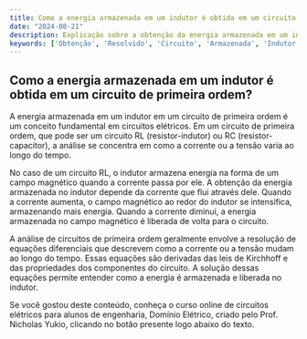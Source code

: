 ```yaml
---
title: Como a energia armazenada em um indutor é obtida em um circuito de primeira ordem?
date: "2024-08-21"
description: Explicação sobre a obtenção da energia armazenada em um indutor em circuitos de primeira ordem.
keywords: ['Obtenção', 'Resolvido', 'Circuito', 'Armazenada', 'Indutor', 'Associação', 'Aplicação']
---
```


## Como a energia armazenada em um indutor é obtida em um circuito de primeira ordem?

A energia armazenada em um indutor em um circuito de primeira ordem é um conceito fundamental em circuitos elétricos. Em um circuito de primeira ordem, que pode ser um circuito RL (resistor-indutor) ou RC (resistor-capacitor), a análise se concentra em como a corrente ou a tensão varia ao longo do tempo.

No caso de um circuito RL, o indutor armazena energia na forma de um campo magnético quando a corrente passa por ele. A obtenção da energia armazenada no indutor depende da corrente que flui através dele. Quando a corrente aumenta, o campo magnético ao redor do indutor se intensifica, armazenando mais energia. Quando a corrente diminui, a energia armazenada no campo magnético é liberada de volta para o circuito.

A análise de circuitos de primeira ordem geralmente envolve a resolução de equações diferenciais que descrevem como a corrente ou a tensão mudam ao longo do tempo. Essas equações são derivadas das leis de Kirchhoff e das propriedades dos componentes do circuito. A solução dessas equações permite entender como a energia é armazenada e liberada no indutor.

Se você gostou deste conteúdo, conheça o curso online de circuitos elétricos para alunos de engenharia, Domínio Elétrico, criado pelo Prof. Nicholas Yukio, clicando no botão presente logo abaixo do texto.